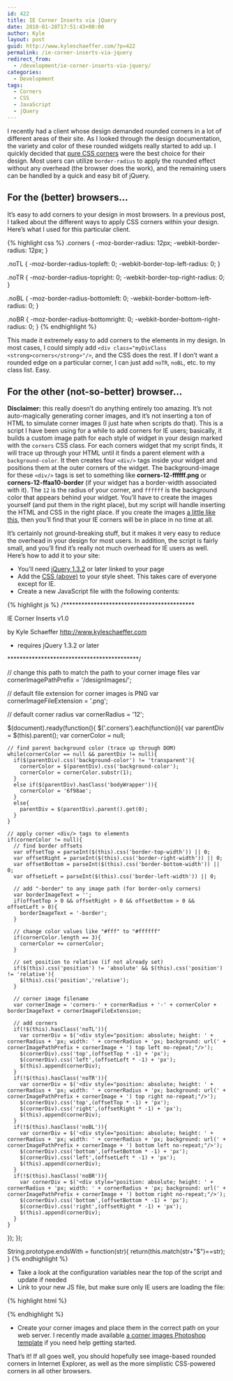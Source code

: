 ```yaml
---
id: 422
title: IE Corner Inserts via jQuery
date: 2010-01-28T17:51:43+00:00
author: Kyle
layout: post
guid: http://www.kyleschaeffer.com/?p=422
permalink: /ie-corner-inserts-via-jquery
redirect_from:
  - /development/ie-corner-inserts-via-jquery/
categories:
  - Development
tags:
  - Corners
  - CSS
  - JavaScript
  - jQuery
---
```

I recently had a client whose design demanded rounded corners in a lot of different areas of their site. As I looked through the design documentation, the variety and color of these rounded widgets really started to add up. I quickly decided that [pure CSS corners](/rounded-corners-in-mozilla-and-safari) were the best choice for their design. Most users can utilize `border-radius` to apply the rounded effect without any overhead (the browser does the work), and the remaining users can be handled by a quick and easy bit of jQuery.

## For the (better) browsers&hellip;

It’s easy to add corners to your design in most browsers. In a previous post, I talked about the different ways to apply CSS corners within your design. Here’s what I used for this particular client.

<div id="the-css">
  {% highlight css %}
  .corners {
    -moz-border-radius: 12px;
    -webkit-border-radius: 12px;
  }

  .noTL {
    -moz-border-radius-topleft: 0;
    -webkit-border-top-left-radius: 0;
  }

  .noTR {
    -moz-border-radius-topright: 0;
    -webkit-border-top-right-radius: 0;
  }

  .noBL {
    -moz-border-radius-bottomleft: 0;
    -webkit-border-bottom-left-radius: 0;
  }

  .noBR {
    -moz-border-radius-bottomright: 0;
    -webkit-border-bottom-right-radius: 0;
  }
  {% endhighlight %}
</div>

This made it extremely easy to add corners to the elements in my design. In most cases, I could simply add `<div class="myDivClass <strong>corners</strong>"/>`, and the CSS does the rest. If I don’t want a rounded edge on a particular corner, I can just add `noTR`, `noBL`, etc. to my class list. Easy.

## For the other (not-so-better) browser&hellip;

**Disclaimer:** this really doesn’t do anything entirely too amazing. It’s not auto-magically generating corner images, and it’s not inserting a ton of HTML to simulate corner images (I just hate when scripts do that). This is a script I have been using for a while to add corners for IE users; basically, it builds a custom image path for each style of widget in your design marked with the `corners` CSS class. For each corners widget that my script finds, it will trace up through your HTML until it finds a parent element with a `background-color`. It then creates four `<div/>` tags inside your widget and positions them at the outer corners of the widget. The background-image for these `<div/>` tags is set to something like **corners-12-ffffff.png** or **corners-12-ffaa10-border** (if your widget has a border-width associated with it). The `12` is the radius of your corner, and `ffffff` is the background color that appears behind your widget. You’ll have to create the images yourself (and put them in the right place), but my script will handle inserting the HTML and CSS in the right place. If you create the images [a little like this](/reusable-transparent-css-rounded-corners), then you’ll find that your IE corners will be in place in no time at all.

It’s certainly not ground-breaking stuff, but it makes it very easy to reduce the overhead in your design for most users. In addition, the script is fairly small, and you’ll find it’s really not much overhead for IE users as well. Here’s how to add it to your site:

* You’ll need [jQuery 1.3.2](http://jquery.com/) or later linked to your page
* Add the [CSS (above)](#the-css) to your style sheet. This takes care of everyone except for IE.
* Create a new JavaScript file with the following contents:

{% highlight js %}
/*******************************************

  IE Corner Inserts v1.0

  by Kyle Schaeffer
  http://www.kyleschaeffer.com

  * requires jQuery 1.3.2 or later

*******************************************/


// change this path to match the path to your corner image files
var cornerImagePathPrefix = '/designImages/';

// default file extension for corner images is PNG
var cornerImageFileExtension = '.png';

// default corner radius
var cornerRadius = '12';



$(document).ready(function(){
  $('.corners').each(function(i){
    var parentDiv = $(this).parent();
    var cornerColor = null;

    // find parent background color (trace up through DOM)
    while(cornerColor == null && parentDiv != null){
      if($(parentDiv).css('background-color') != 'transparent'){
        cornerColor = $(parentDiv).css('background-color');
        cornerColor = cornerColor.substr(1);
      }
      else if($(parentDiv).hasClass('bodyWrapper')){
        cornerColor = '6f98ae';
      }
      else{
        parentDiv = $(parentDiv).parent().get(0);
      }
    }

    // apply corner <div/> tags to elements
    if(cornerColor != null){
      // find border offsets
      var offsetTop = parseInt($(this).css('border-top-width')) || 0;
      var offsetRight = parseInt($(this).css('border-right-width')) || 0;
      var offsetBottom = parseInt($(this).css('border-bottom-width')) || 0;
      var offsetLeft = parseInt($(this).css('border-left-width')) || 0;

      // add "-border" to any image path (for border-only corners)
      var borderImageText = '';
      if(offsetTop > 0 && offsetRight > 0 && offsetBottom > 0 && offsetLeft > 0){
        borderImageText = '-border';
      }

      // change color values like "#fff" to "#ffffff"
      if(cornerColor.length == 3){
        cornerColor += cornerColor;
      }

      // set position to relative (if not already set)
      if($(this).css('position') != 'absolute' && $(this).css('position') != 'relative'){
        $(this).css('position','relative');
      }

      // corner image filename
      var cornerImage = 'corners-' + cornerRadius + '-' + cornerColor + borderImageText + cornerImageFileExtension;

      // add corners
      if(!$(this).hasClass('noTL')){
        var cornerDiv = $('<div style="position: absolute; height: ' + cornerRadius + 'px; width: ' + cornerRadius + 'px; background: url(' + cornerImagePathPrefix + cornerImage + ') top left no-repeat;"/>');
        $(cornerDiv).css('top',(offsetTop * -1) + 'px');
        $(cornerDiv).css('left',(offsetLeft * -1) + 'px');
        $(this).append(cornerDiv);
      }
      if(!$(this).hasClass('noTR')){
        var cornerDiv = $('<div style="position: absolute; height: ' + cornerRadius + 'px; width: ' + cornerRadius + 'px; background: url(' + cornerImagePathPrefix + cornerImage + ') top right no-repeat;"/>');
        $(cornerDiv).css('top',(offsetTop * -1) + 'px');
        $(cornerDiv).css('right',(offsetRight * -1) + 'px');
        $(this).append(cornerDiv);
      }
      if(!$(this).hasClass('noBL')){
        var cornerDiv = $('<div style="position: absolute; height: ' + cornerRadius + 'px; width: ' + cornerRadius + 'px; background: url(' + cornerImagePathPrefix + cornerImage + ') bottom left no-repeat;"/>');
        $(cornerDiv).css('bottom',(offsetBottom * -1) + 'px');
        $(cornerDiv).css('left',(offsetLeft * -1) + 'px');
        $(this).append(cornerDiv);
      }
      if(!$(this).hasClass('noBR')){
        var cornerDiv = $('<div style="position: absolute; height: ' + cornerRadius + 'px; width: ' + cornerRadius + 'px; background: url(' + cornerImagePathPrefix + cornerImage + ') bottom right no-repeat;"/>');
        $(cornerDiv).css('bottom',(offsetBottom * -1) + 'px');
        $(cornerDiv).css('right',(offsetRight * -1) + 'px');
        $(this).append(cornerDiv);
      }
    }
  });
});

String.prototype.endsWith = function(str){
  return(this.match(str+"$")==str);
}
{% endhighlight %}

* Take a look at the configuration variables near the top of the script and update if needed
* Link to your new JS file, but make sure only IE users are loading the file:

{% highlight html %}
<!--[if lte IE 8]>
  <script type="text/javascript" src="/path/to/IE-Corner-Inserts.js"></script>
<![endif]-->
{% endhighlight %}

* Create your corner images and place them in the correct path on your web server. I recently made available [a corner images Photoshop template](/reusable-transparent-css-rounded-corners) if you need help getting started.

That’s it! If all goes well, you should hopefully see image-based rounded corners in Internet Explorer, as well as the more simplistic CSS-powered corners in all other browsers.
